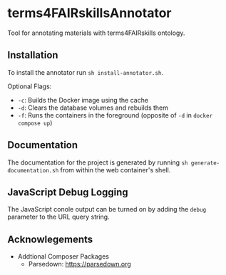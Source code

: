 # terms4FAIRskillsAnnotator
Tool for annotating materials with terms4FAIRskills ontology.

## Installation
To install the annotator run `sh install-annotator.sh`.

Optional Flags:
- `-c`: Builds the Docker image using the cache
- `-d`: Clears the database volumes and rebuilds them
- `-f`: Runs the containers in the foreground (opposite of `-d` in `docker compose up`)

## Documentation
The documentation for the project is generated by running `sh generate-documentation.sh` from within the web container's shell.

## JavaScript Debug Logging
The JavaScript conole output can be turned on by adding the `debug` parameter to the URL query string.


## Acknowlegements
 - Addtional Composer Packages
    - Parsedown: https://parsedown.org